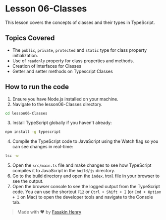 # Lesson 06-Classes

This lesson covers the concepts of classes and their types in TypeScript.

## Topics Covered

- The `public`, `private`, `protected` and `static` type for class property initialization.
- Use of `readonly` property for class properties and methods.
- Creation of interfaces for Classes
- Getter and setter methods on Typescript Classes

## How to run the code

1. Ensure you have Node.js installed on your machine.
2. Navigate to the lesson06-Classes directory.

```bash
cd lesson06-Classes
```
3. Install TypeScript globally if you haven't already:

```bash
npm install -g typescript
```
4. Compile the TypeScript code to JavaScript using the Watch flag so you can see changes in real-time:

```bash
tsc -w
```
5. Open the `src/main.ts` file and make changes to see how TypeScript compiles it to JavaScript in the `build/js` directory.
6. Go to the build directory and open the `index.html` file in your browser to see the output.
7. Open the browser console to see the logged output from the TypeScript code. You can use the shortcut `F12` or `Ctrl + Shift + I` (or `Cmd + Option + I` on Mac) to open the developer tools and navigate to the Console tab.

> Made with ❤️ by [Fasakin Henry](https://github.com/fasakinhenry)
